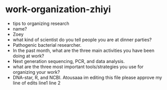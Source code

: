 # work-organization-zhiyi
- tips to organizing research
- name?  
- Zoey
- what kind of scientist do you tell people you are at dinner parties?  
- Pathogenic bacterial researcher.
- In the past month, what are the three main activities you have been doing at work?  
- Next generation sequencing, PCR, and data analysis.
- what are the three most important tools/strategies you use for organizing your work?  
- DNA-star, R, and NCBI.
Atousaaa
im editing this file please approve my line of edits
line1
line 2
